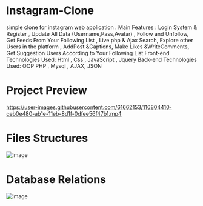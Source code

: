# Instagram-Clone
simple clone for instagram web application . Main Features : Login System &amp; Register , Update All Data (Username,Pass,Avatar) , Follow and Unfollow, Get Feeds From Your Following List , Live php &amp; Ajax Search, Explore other Users in the platform , AddPost &amp;Captions, Make Likes &amp;WriteComments, Get Suggestion Users According to Your Following List Front-end Technologies Used:  Html , Css  , JavaScript ,  Jquery Back-end Technologies Used:  OOP PHP ,  Mysql ,  AJAX, JSON
# Project Preview 
https://user-images.githubusercontent.com/61662153/116804410-ceb0e480-ab1e-11eb-8d1f-0dfee56f47b1.mp4

# Files Structures
![image](https://user-images.githubusercontent.com/61662153/116804487-6f070900-ab1f-11eb-907a-db7ae0c3520b.png)

# Database Relations
![image](https://user-images.githubusercontent.com/61662153/116804500-8b0aaa80-ab1f-11eb-82ed-cec31488514b.png)
